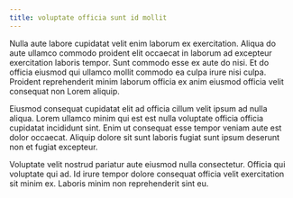```yaml
---
title: voluptate officia sunt id mollit
---
```


Nulla aute labore cupidatat velit enim laborum ex exercitation. Aliqua do aute ullamco commodo proident elit occaecat in laborum ad excepteur exercitation laboris tempor. Sunt commodo esse ex aute do nisi. Et do officia eiusmod qui ullamco mollit commodo ea culpa irure nisi culpa. Proident reprehenderit minim laborum officia ex anim eiusmod officia velit consequat non Lorem aliquip.

Eiusmod consequat cupidatat elit ad officia cillum velit ipsum ad nulla aliqua. Lorem ullamco minim qui est est nulla voluptate officia officia cupidatat incididunt sint. Enim ut consequat esse tempor veniam aute est dolor occaecat. Aliquip dolore sit sunt laboris fugiat sunt ipsum deserunt non et fugiat excepteur.

Voluptate velit nostrud pariatur aute eiusmod nulla consectetur. Officia qui voluptate qui ad. Id irure tempor dolore consequat officia velit exercitation sit minim ex. Laboris minim non reprehenderit sint eu.